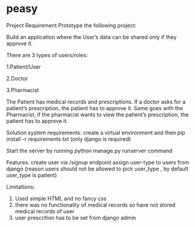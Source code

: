 # peasy
Project Requirement 
Prototype the following project:

Build an application where the User’s data can be shared only if they approve it.

There are 3 types of users/roles:



1.Patient/User

2.Doctor

3.Pharmacist



The Patient has medical records and prescriptions. If a doctor asks for a patient’s prescription, the patient has to approve it. 
Same goes with the Pharmacist, if the pharmacist wants to view the patient’s prescription, the patient has to approve it.

Solution
system requirements:
 create a virtual environment and then pip install -r requirements.txt (only django is required)

Start the server by running python manage.py runserver command

Features:
create user via /signup endpoint
assign user-type to users from django (reason users should not be allowed to pick user_type , by default user_type is patient)


Limitations:
1. Used simple HTML and no fancy css
2. there was no functionality of medical records so have not stored medical records of user
3. user prescrition has to be set from django admin







